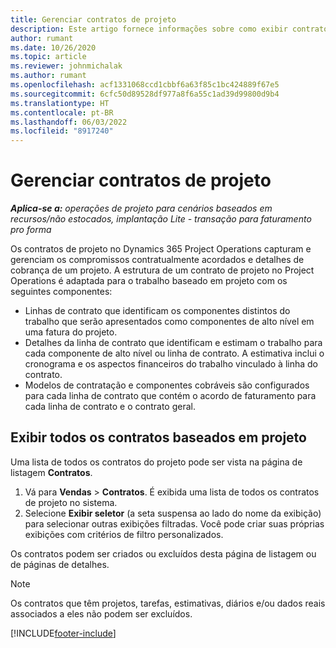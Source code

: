 ```yaml
---
title: Gerenciar contratos de projeto
description: Este artigo fornece informações sobre como exibir contratos baseados em projeto.
author: rumant
ms.date: 10/26/2020
ms.topic: article
ms.reviewer: johnmichalak
ms.author: rumant
ms.openlocfilehash: acf1331068ccd1cbbf6a63f85c1bc424889f67e5
ms.sourcegitcommit: 6cfc50d89528df977a8f6a55c1ad39d99800d9b4
ms.translationtype: HT
ms.contentlocale: pt-BR
ms.lasthandoff: 06/03/2022
ms.locfileid: "8917240"
---
```

# <a name="manage-project-contracts"></a>Gerenciar contratos de projeto

_**Aplica-se a:** operações de projeto para cenários baseados em recursos/não estocados, implantação Lite - transação para faturamento pro forma_

Os contratos de projeto no Dynamics 365 Project Operations capturam e gerenciam os compromissos contratualmente acordados e detalhes de cobrança de um projeto. A estrutura de um contrato de projeto no Project Operations é adaptada para o trabalho baseado em projeto com os seguintes componentes:

- Linhas de contrato que identificam os componentes distintos do trabalho que serão apresentados como componentes de alto nível em uma fatura do projeto.
- Detalhes da linha de contrato que identificam e estimam o trabalho para cada componente de alto nível ou linha de contrato. A estimativa inclui o cronograma e os aspectos financeiros do trabalho vinculado à linha do contrato.
- Modelos de contratação e componentes cobráveis são configurados para cada linha de contrato que contém o acordo de faturamento para cada linha de contrato e o contrato geral.

## <a name="view-all-project-based-contracts"></a>Exibir todos os contratos baseados em projeto

Uma lista de todos os contratos do projeto pode ser vista na página de listagem **Contratos**. 

1. Vá para **Vendas** > **Contratos**. É exibida uma lista de todos os contratos de projeto no sistema. 
2. Selecione **Exibir seletor** (a seta suspensa ao lado do nome da exibição) para selecionar outras exibições filtradas. Você pode criar suas próprias exibições com critérios de filtro personalizados.

Os contratos podem ser criados ou excluídos desta página de listagem ou de páginas de detalhes.

> [!NOTE]
> Os contratos que têm projetos, tarefas, estimativas, diários e/ou dados reais associados a eles não podem ser excluídos. 


[!INCLUDE[footer-include](../../includes/footer-banner.md)]
